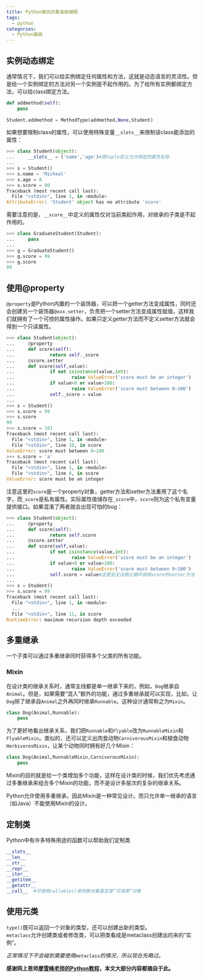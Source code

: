 ```yaml
---
title: Python面向对象高级编程
tags:
  - python
categories:
  - Python基础
---
```


## 实例动态绑定
通常情况下，我们可以给实例绑定任何属性和方法，这就是动态语言的灵活性。但是给一个实例绑定的方法对另一个实例是不起作用的。为了给所有实例都绑定方法，可以给class绑定方法。

```python
def addmethod(self):
	pass
	
Student.addmethod = MethodType(addmethod,None,Student)
```

<!--More-->
如果想要限制class的属性，可以使用特殊变量`__slots__`来限制该class能添加的属性：

```python
>>> class Student(object):
...     __slots__ = ('name','age')#用tuple定义允许绑定的属性名称
... 
>>> s = Student()
>>> s.name = 'Micheal'
>>> s.age = 8
>>> s.score = 90
Traceback (most recent call last):
  File "<stdin>", line 1, in <module>
AttributeError: 'Student' object has no attribute 'score'
```
需要注意的是，`__score__`中定义的属性仅对当前类起作用，对继承的子类是不起作用的。

```python
>>> class GraduateStudent(Student):
...     pass
... 
>>> g = GraduateStudent()
>>> g.score = 99
>>> g.score
99
```
## 使用@property
`@property`是Python内置的一个装饰器，可以把一个getter方法变成属性，同时还会创建另一个装饰器`@xxx.setter`，负责把一个setter方法变成属性赋值，这样我们就拥有了一个可控的属性操作。如果只定义getter方法而不定义setter方法就会得到一个只读属性。

```python
>>> class Student(object):
...     @property
...     def score(self):
...             return self._score
...     @score.setter
...     def score(self,value):
...             if not isinstance(value,int):
...                     raise ValueError('score must be an integer')
...             if value<0 or value>100:
...                     raise ValueError('score must between 0~100')
...             self._score = value
... 
>>> s = Student()
>>> s.score = 99
>>> s.score
99
>>> s.score = 101
Traceback (most recent call last):
  File "<stdin>", line 1, in <module>
  File "<stdin>", line 10, in score
ValueError: score must between 0~100
>>> s.score = 'a'
Traceback (most recent call last):
  File "<stdin>", line 1, in <module>
  File "<stdin>", line 8, in score
ValueError: score must be an integer
```
注意这里的`score`是一个property对象，getter方法和setter方法重用了这个名字，而`_score`是私有属性。实际属性值储存在`_score`中，`score`则为这个私有变量提供接口。如果混淆了两者就会出现可怕的bug：

```python
>>> class Student(object):
...     @property
...     def score(self):
...             return self.score
...     @score.setter
...     def score(self,value):
...             if not isinstance(value,int):
...                     raise ValueError('score must be an integer')
...             if value<0 or value>100:
...                     raise ValueError('score must between 0~100')
...             self.score = value#这里会无法停止循环调用score的setter方法
... 
>>> s = Student()
>>> s.score = 99
Traceback (most recent call last):
  File "<stdin>", line 1, in <module>
  ...
  File "<stdin>", line 11, in score
RuntimeError: maximum recursion depth exceeded
```
## 多重继承
一个子类可以通过多重继承同时获得多个父类的所有功能。
### Mixin
在设计类的继承关系时，通常主线都是单一继承下来的，例如，`Dog`继承自`Animal`。但是，如果需要“混入”额外的功能，通过多重继承就可以实现，比如，让`Dog`除了继承自`Animal`之外再同时继承`Runnable`。这种设计通常称之为`Mixin`。

```python
class Dog(Animal,Runnable):
	pass
```

为了更好地看出继承关系，我们把`Runnable`和`Flyable`改为`RunnableMixin`和`FlyableMixin`。类似的，还可以定义出肉食动物`CarnivorousMixin`和植食动物`HerbivoresMixin`，让某个动物同时拥有好几个Mixin：

```python
class Dog(Animal,RunnableMixin,CarnivorousMixin):
	pass
```
Mixin的目的就是给一个类增加多个功能，这样在设计类的时候，我们优先考虑通过多重继承来组合多个Mixin的功能，而不是设计多层次的复杂的继承关系。

Python允许使用多重继承，因此Mixin是一种常见设计。而只允许单一继承的语言（如Java）不能使用Mixin的设计。
## 定制类
Python中有许多特殊用途的函数可以帮助我们定制类

```python
__slots__
__len__
__str__
__repr__
__iter__
__getitem__
__getattr__
__call__  #可使用callable()来判断对象是否是“可调用”对象
```
## 使用元类
`type()`既可以返回一个对象的类型，还可以创建出新的类型。  
`metaclass`允许创建类或者修改类，可以把类看成是metaclass创建出的来的“实例”。

*正常情况下不会碰到需要使用`metaclass`的情况，所以现在先略过。*


**感谢网上恩师[廖雪峰老师的Python教程][廖雪峰老师的教程]，本文大部分内容都摘自于此。**

[廖雪峰老师的教程]: http://www.liaoxuefeng.com/wiki/001374738125095c955c1e6d8bb493182103fac9270762a000